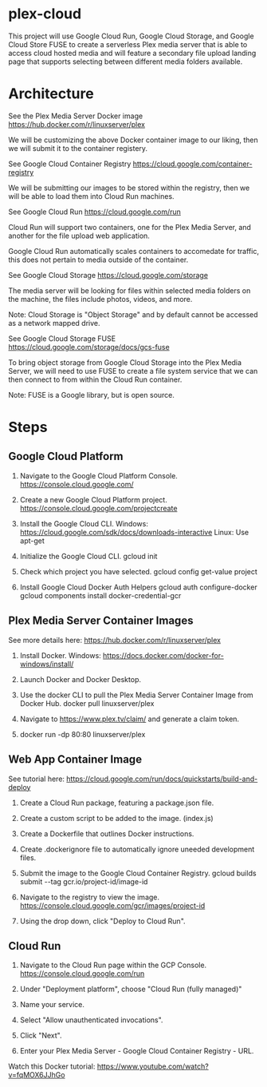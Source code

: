 # plex-cloud

This project will use Google Cloud Run, Google Cloud Storage, and Google Cloud Store FUSE to create a serverless Plex media server that is able to access cloud hosted media and will feature a secondary file upload landing page that supports selecting between different media folders available.

# Architecture

See the Plex Media Server Docker image
https://hub.docker.com/r/linuxserver/plex

We will be customizing the above Docker container image to our liking, then we will submit it to the container registery.

See Google Cloud Container Registry
https://cloud.google.com/container-registry

We will be submitting our images to be stored within the registry, then we will be able to load them into Cloud Run machines.

See Google Cloud Run
https://cloud.google.com/run

Cloud Run will support two containers, one for the Plex Media Server, and another for the file upload web application.

Google Cloud Run automatically scales containers to accomedate for traffic, this does not pertain to media outside of the container.

See Google Cloud Storage
https://cloud.google.com/storage

The media server will be looking for files within selected media folders on the machine, the files include photos, videos, and more.

Note: Cloud Storage is "Object Storage" and by default cannot be accessed as a network mapped drive.

See Google Cloud Storage FUSE 
https://cloud.google.com/storage/docs/gcs-fuse

To bring object storage from Google Cloud Storage into the Plex Media Server, we will need to use FUSE to create a file system service that we can then connect to from within the Cloud Run container.

Note: FUSE is a Google library, but is open source.

# Steps

## Google Cloud Platform

1. Navigate to the Google Cloud Platform Console.
https://console.cloud.google.com/

2. Create a new Google Cloud Platform project.
https://console.cloud.google.com/projectcreate

3. Install the Google Cloud CLI. 
Windows: https://cloud.google.com/sdk/docs/downloads-interactive
Linux: Use apt-get

4. Initialize the Google Cloud CLI.
gcloud init

5. Check which project you have selected.
gcloud config get-value project

6. Install Google Cloud Docker Auth Helpers
gcloud auth configure-docker
gcloud components install docker-credential-gcr

## Plex Media Server Container Images
See more details here: https://hub.docker.com/r/linuxserver/plex

1. Install Docker.
Windows: https://docs.docker.com/docker-for-windows/install/

2. Launch Docker and Docker Desktop.

3. Use the docker CLI to pull the Plex Media Server Container Image from Docker Hub. 
docker pull linuxserver/plex

4. Navigate to https://www.plex.tv/claim/ and generate a claim token.

5. docker run -dp 80:80 linuxserver/plex

## Web App Container Image
See tutorial here: https://cloud.google.com/run/docs/quickstarts/build-and-deploy

1. Create a Cloud Run package, featuring a package.json file.

2. Create a custom script to be added to the image. (index.js)

3. Create a Dockerfile that outlines Docker instructions.

4. Create .dockerignore file to automatically ignore uneeded development files.

5. Submit the image to the Google Cloud Container Registry.
gcloud builds submit --tag gcr.io/project-id/image-id

6. Navigate to the registry to view the image.
https://console.cloud.google.com/gcr/images/project-id

7. Using the drop down, click "Deploy to Cloud Run".

## Cloud Run

1. Navigate to the Cloud Run page within the GCP Console.
https://console.cloud.google.com/run

2. Under "Deployment platform", choose "Cloud Run (fully managed)"

3. Name your service.

4. Select "Allow unauthenticated invocations".

5. Click "Next".

6. Enter your Plex Media Server - Google Cloud Container Registry - URL.

Watch this Docker tutorial: https://www.youtube.com/watch?v=fqMOX6JJhGo
